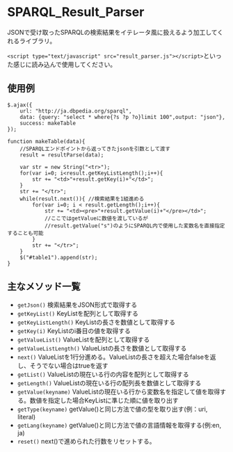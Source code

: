 SPARQL_Result_Parser
=============
JSONで受け取ったSPARQLの検索結果をイテレータ風に扱えるよう加工してくれるライブラリ。

`<script type="text/javascript" src="result_parser.js"></script>`といった感じに読み込んで使用してください。

使用例
------------
	$.ajax({
		url: "http://ja.dbpedia.org/sparql",
		data: {query: "select * where{?s ?p ?o}limit 100",output: "json"},
		success: makeTable
	});
	
	function makeTable(data){
		//SPARQLエンドポイントから返ってきたjsonを引数として渡す
		result = resultParse(data);
		
		var str = new String("<tr>");
		for(var i=0; i<result.getKeyListLength();i++){
			str += "<td>"+result.getKey(i)+"</td>";
		}
		str += "</tr>";
		while(result.next()){ //検索結果を1組進める
			for(var i=0; i < result.getLength();i++){
				str += "<td><pre>"+result.getValue(i)+"</pre></td>";
				//ここではgetValueに数値を渡しているが
				//result.getValue("s")のようにSPARQL内で使用した変数名を直接指定することも可能
			}
			str += "</tr>";
		}
		$("#table1").append(str);
	}

主なメソッド一覧
---------------
* `getJson()`	 検索結果をJSON形式で取得する
* `getKeyList()`	KeyListを配列として取得する
* `getKeyListLength()`	KeyListの長さを数値として取得する
* `getKey(i)`	KeyListのi番目の値を取得する
* `getValueList()`	ValueListを配列として取得する
* `getValueListLength()`	ValueListの長さを数値として取得する
* `next()`	ValueListを1行分進める。ValueListの長さを超えた場合falseを返し、そうでない場合はtrueを返す
* `getList()`	ValueListの現在いる行の内容を配列として取得する
* `getLength()`	ValueListの現在いる行の配列長を数値として取得する
* `getValue(keyname)`	ValueListの現在いる行から変数名を指定して値を取得する。数値を指定した場合KeyListに準じた順に値を取り出す
* `getType(keyname)`	getValue()と同じ方法で値の型を取り出す(例：uri, literal)
* `getLang(keyname)`	getValue()と同じ方法で値の言語情報を取得する(例:en, ja)
* `reset()`	next()で進められた行数をリセットする。
